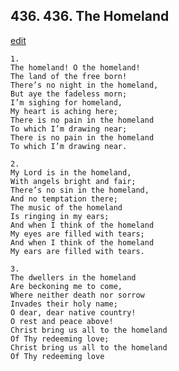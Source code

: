 
## 436.  436. The Homeland
[edit](https://docs.google.com/document/d/1NWteDTT4d7yxlj03KPJacEAJw6wZjRUn/edit?mode=html)






    1.
    The homeland! O the homeland!
    The land of the free born!
    There’s no night in the homeland,
    But aye the fadeless morn;
    I’m sighing for homeland,
    My heart is aching here;
    There is no pain in the homeland
    To which I’m drawing near;
    There is no pain in the homeland
    To which I’m drawing near.

    2.
    My Lord is in the homeland,
    With angels bright and fair;
    There’s no sin in the homeland,
    And no temptation there;
    The music of the homeland
    Is ringing in my ears;
    And when I think of the homeland
    My eyes are filled with tears;
    And when I think of the homeland
    My ears are filled with tears.

    3.
    The dwellers in the homeland
    Are beckoning me to come,
    Where neither death nor sorrow
    Invades their holy name;
    O dear, dear native country!
    O rest and peace above!
    Christ bring us all to the homeland
    Of Thy redeeming love;
    Christ bring us all to the homeland
    Of Thy redeeming love

